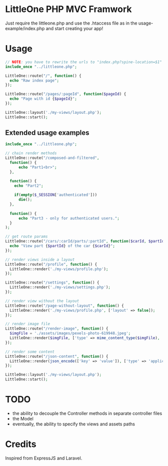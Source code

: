 # LittleOne PHP MVC Framwork
Just require the littleone.php and use the .htaccess file as in the usage-example/index.php and start creating your app!

# Usage
```php
// NOTE: you have to rewrite the urls to "index.php?spine-location=$1" as in my .htaccess example
include_once "../littleone.php";

LittleOne::route("/", function() {
  echo "Raw index page";
});

LittleOne::route("/pages/:pageId", function($pageId) {
  echo "Page with id {$pageId}";
});

LittleOne::layout('./my-views/layout.php');
LittleOne::start();
```

## Extended usage examples
```php
include_once "../littleone.php";

// chain render methods
LittleOne::route("/composed-and-filtered",
  function() {
      echo "Part1<br>";
  },

  function() {
    echo "Part2";
    
    if(empty($_SESSION['authenticated']))
      die();
  },
  
  function() {
      echo "Part3 - only for authenticated users.";
  }
);

// get route params
LittleOne::route("/cars/:carId/parts/:partId", function($carId, $partId) {
  echo "View part {$partId} of the car {$carId}";
});

// render views inside a layout
LittleOne::route("/profile", function() {
  LittleOne::render('./my-views/profile.php');
});

LittleOne::route("/settings", function() {
  LittleOne::render('./my-views/settings.php');
});

// render view without the layout
LittleOne::route("/page-without-layout", function() {
  LittleOne::render('./my-views/profile.php', ['layout' => false]);
});

// render image file
LittleOne::route("/render-image", function() {
  $imgFile = './assets/images/pexels-photo-619948.jpeg';
  LittleOne::render($imgFile, ['type' => mime_content_type($imgFile), 'layout' => false]);
});

// render some content
LittleOne::route("/json-content", function() {
  LittleOne::render(json_encode(['key' => 'value']), ['type' => 'application/json', 'input' => 'contents', 'layout' => false]);
});

LittleOne::layout('./my-views/layout.php');
LittleOne::start();
```

# TODO
- the ability to decouple the Controller methods in separate controller files
- the Model
- eventually, the ability to specify the views and assets paths

# Credits
Inspired from ExpressJS and Laravel.